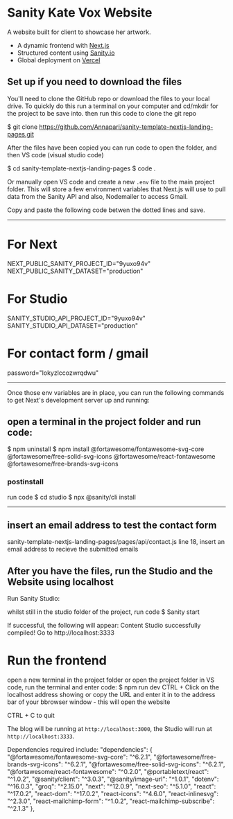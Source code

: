 
# Sanity  Kate Vox Website

A website built for client to showcase her artwork.

- A dynamic frontend with [Next.js](https://nextjs.org)
- Structured content using [Sanity.io](https://www.sanity.io)
- Global deployment on [Vercel](https://vercel.com)

## Set up if you need to download the files

You'll need to clone the GitHub repo or download the files to your local drive. To quickly do this run a terminal on your computer and cd/mkdir for the project to be save into.
then run this code to clone the git repo

$ git clone https://github.com/Annapari/sanity-template-nextjs-landing-pages.git

After the files have been copied you can run code to open the folder, and then VS code (visual studio code)

$ cd sanity-template-nextjs-landing-pages
$ code .      

Or manually open VS code and create a new `.env` file to the main project folder. This will store a few environment variables that Next.js will use to pull data from the Sanity API and also, Nodemailer to access Gmail. 

Copy and paste the following code betwen the dotted lines and save.

----------------------------

# For Next
NEXT_PUBLIC_SANITY_PROJECT_ID="9yuxo94v"
NEXT_PUBLIC_SANITY_DATASET="production"

# For Studio
SANITY_STUDIO_API_PROJECT_ID="9yuxo94v"
SANITY_STUDIO_API_DATASET="production"

# For contact form / gmail
password="lokyzlccozwrqdwu"

----------------------------



Once those env variables are in place, you can run the following commands to get Next's development server up and running:

## open a terminal in the project folder and run code:
$ npm uninstall 
$ npm install @fortawesome/fontawesome-svg-core @fortawesome/free-solid-svg-icons @fortawesome/react-fontawesome @fortawesome/free-brands-svg-icons

### postinstall
run code
$ cd studio 
$ npx @sanity/cli install

----

## insert an email address to test the contact form

sanity-template-nextjs-landing-pages/pages/api/contact.js
line 18, insert an email address to recieve the submitted emails

## After you have the files, run the Studio and the Website using localhost

Run Sanity Studio:

whilst still in the studio folder of the project, run code
$ Sanity start

If successful, the following will appear:
Content Studio successfully compiled! Go to http://localhost:3333


# Run the frontend
open a new terminal in the project folder or open the project folder in VS code, run the terminal and enter code:
$ npm run dev
CTRL + Click on the localhost address showing or copy the URL and enter it in to the address bar of your bbrowser window - this will open the website

CTRL + C to quit


The blog will be running at `http://localhost:3000`, the Studio will run at `http://localhost:3333`.

Dependencies required include:
  "dependencies": {
    "@fortawesome/fontawesome-svg-core": "^6.2.1",
    "@fortawesome/free-brands-svg-icons": "^6.2.1",
    "@fortawesome/free-solid-svg-icons": "^6.2.1",
    "@fortawesome/react-fontawesome": "^0.2.0",
    "@portabletext/react": "^1.0.2",
    "@sanity/client": "^3.0.3",
    "@sanity/image-url": "^1.0.1",
    "dotenv": "^16.0.3",
    "groq": "^2.15.0",
    "next": "^12.0.9",
    "next-seo": "^5.1.0",
    "react": "^17.0.2",
    "react-dom": "^17.0.2",
    "react-icons": "^4.6.0",
    "react-inlinesvg": "^2.3.0",
    "react-mailchimp-form": "^1.0.2",
    "react-mailchimp-subscribe": "^2.1.3"
  },
